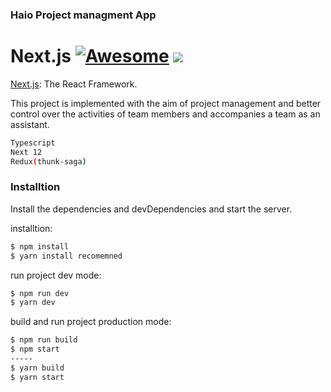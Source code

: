 ### Haio Project managment App
#  Next.js [![Awesome](https://cdn.rawgit.com/sindresorhus/awesome/d7305f38d29fed78fa85652e3a63e154dd8e8829/media/badge.svg)](https://github.com/sindresorhus/awesome) ![](https://img.shields.io/badge/unicodeveloper-approved-brightgreen.svg)
[Next.js](https://github.com/vercel/next.js): The React Framework.

This project is implemented with the aim of project management and better control over the activities of team members and accompanies a team as an assistant.
```sh
Typescript
Next 12
Redux(thunk-saga)
```

### Installtion

Install the dependencies and devDependencies and start the server.

installtion:
```sh
$ npm install
$ yarn install recomemned
```

run project dev mode:
```sh
$ npm run dev
$ yarn dev
```
build and run project production mode:
```sh
$ npm run build
$ npm start
-----
$ yarn build
$ yarn start

```



